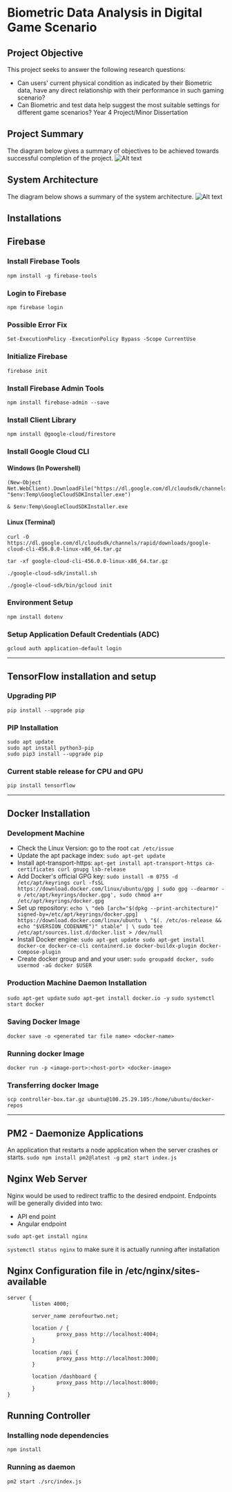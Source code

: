 # Biometric Data Analysis in Digital Game Scenario

## Project Objective

This project seeks to answer the following research questions:
- Can users' current physical condition as indicated by their Biometric data,
have any direct relationship with their performance in such gaming scenario?
- Can Biometric and test data help suggest the most suitable settings for
different game scenarios?
Year 4 Project/Minor Dissertation

## Project Summary

The diagram below gives a summary of objectives to be achieved towards successful completion of the project. 
![Alt text](images/proj_obj.png)

## System Architecture
The diagram below shows a summary of the system architecture. 
![Alt text](images/architecture1.png)


## Installations

## Firebase

### Install Firebase Tools
`npm install -g firebase-tools`

### Login to Firebase

`npm firebase login`

### Possible Error Fix

`Set-ExecutionPolicy -ExecutionPolicy Bypass -Scope CurrentUse`

### Initialize Firebase

`firebase init`

### Install Firebase Admin Tools

`npm install firebase-admin --save`

### Install Client Library

`npm install @google-cloud/firestore`

### Install Google Cloud CLI
#### Windows (In Powershell)

```
(New-Object Net.WebClient).DownloadFile("https://dl.google.com/dl/cloudsdk/channels/rapid/GoogleCloudSDKInstaller.exe", "$env:Temp\GoogleCloudSDKInstaller.exe")

& $env:Temp\GoogleCloudSDKInstaller.exe
```

#### Linux (Terminal)

```
curl -O https://dl.google.com/dl/cloudsdk/channels/rapid/downloads/google-cloud-cli-456.0.0-linux-x86_64.tar.gz

tar -xf google-cloud-cli-456.0.0-linux-x86_64.tar.gz

./google-cloud-sdk/install.sh

./google-cloud-sdk/bin/gcloud init
```

### Environment Setup

`npm install dotenv`

### Setup Application Default Credentials (ADC)

`gcloud auth application-default login`

---

## TensorFlow installation and setup

### Upgrading PIP
`pip install --upgrade pip`


### PIP Installation 
```
sudo apt update
sudo apt install python3-pip
sudo pip3 install --upgrade pip
```

### Current stable release for CPU and GPU
```
pip install tensorflow
```
---
## Docker Installation

### Development Machine

- Check the Linux Version: go to the root  `cat /etc/issue`
- Update the apt package index: `sudo apt-get update`
- Install apt-transport-https: `apt-get install apt-transport-https ca-certificates curl gnupg lsb-release`
- Add Docker's official GPG key: ```sudo install -m 0755 -d /etc/apt/keyrings
curl -fsSL https://download.docker.com/linux/ubuntu/gpg | sudo gpg --dearmor -o /etc/apt/keyrings/docker.gpg', sudo chmod a+r /etc/apt/keyrings/docker.gpg ```
- Set up repository: ```
  echo \
  "deb [arch="$(dpkg --print-architecture)" signed-by=/etc/apt/keyrings/docker.gpg] https://download.docker.com/linux/ubuntu \
  "$(. /etc/os-release && echo "$VERSION_CODENAME")" stable" | \
  sudo tee /etc/apt/sources.list.d/docker.list > /dev/null ```
- Install Docker engine: ```sudo apt-get update
sudo apt-get install docker-ce docker-ce-cli containerd.io docker-buildx-plugin docker- compose-plugin```
- Create docker group and and your user: ```sudo groupadd docker, sudo usermod -aG docker $USER```
### Production Machine Daemon Installation

`sudo apt-get update`
`sudo apt-get install docker.io -y`
`sudo systemctl start docker`

### Saving Docker Image

`docker save -o <generated tar file name> <docker-name>`

### Running docker Image
`docker run -p <image-port>:<host-port> <docker-image>`

### Transferring docker Image

`scp controller-box.tar.gz ubuntu@100.25.29.105:/home/ubuntu/docker-repos`

---
## PM2 - Daemonize Applications
An application that restarts a node application when the server crashes or starts.
`sudo npm install pm2@latest -g`
`pm2 start index.js`

## Nginx Web Server

Nginx would be used to redirect traffic to the desired endpoint. Endpoints will be generally divided into two: 
- API end point
- Angular endpoint

`sudo apt-get install nginx`


`systemctl status nginx` to make sure it is actually running after installation

## Nginx Configuration file in /etc/nginx/sites-available

```
server {
        listen 4000;

        server_name zerofourtwo.net;

        location / {
                proxy_pass http://localhost:4004;
        }

        location /api {
                proxy_pass http://localhost:3000;
        }

        location /dashboard {
                proxy_pass http://localhost:8000;
        }
}

```

## Running Controller

### Installing node dependencies
`npm install`

### Running as daemon  

`pm2 start ./src/index.js`